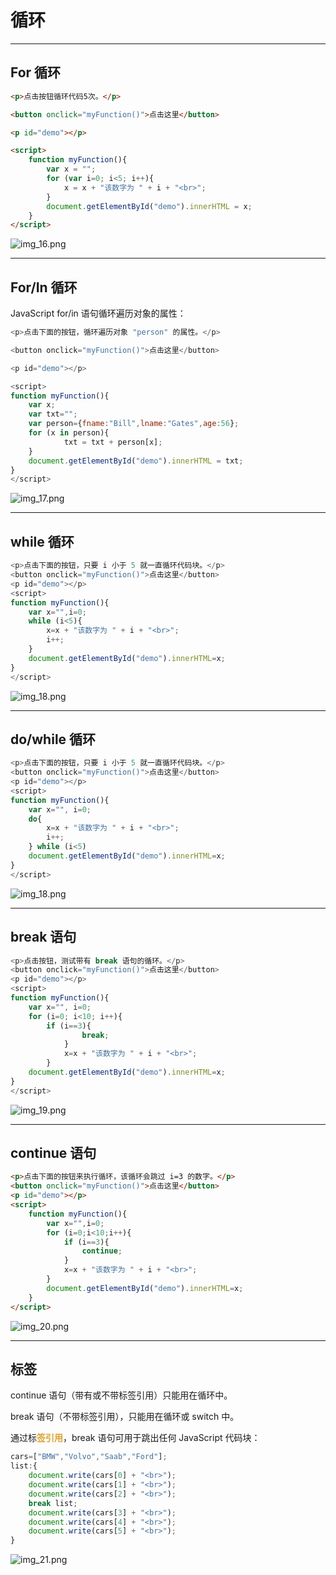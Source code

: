 # 循环
***
## For 循环
```html
<p>点击按钮循环代码5次。</p>

<button onclick="myFunction()">点击这里</button>

<p id="demo"></p>

<script>
    function myFunction(){
        var x = "";
        for (var i=0; i<5; i++){
            x = x + "该数字为 " + i + "<br>";
        }
        document.getElementById("demo").innerHTML = x;
    }
</script>
```
![img_16.png](img_16.png)
***
## For/In 循环
JavaScript for/in 语句循环遍历对象的属性：
```javascript
<p>点击下面的按钮，循环遍历对象 "person" 的属性。</p>

<button onclick="myFunction()">点击这里</button>

<p id="demo"></p>

<script>
function myFunction(){
	var x;
	var txt="";
	var person={fname:"Bill",lname:"Gates",age:56}; 
	for (x in person){
            txt = txt + person[x];
	}
	document.getElementById("demo").innerHTML = txt;
}
</script>
```
![img_17.png](img_17.png)
***
## while 循环
```javascript
<p>点击下面的按钮，只要 i 小于 5 就一直循环代码块。</p>
<button onclick="myFunction()">点击这里</button>
<p id="demo"></p>
<script>
function myFunction(){
	var x="",i=0;
	while (i<5){
		x=x + "该数字为 " + i + "<br>";
		i++;
	}
	document.getElementById("demo").innerHTML=x;
}
</script>
```
![img_18.png](img_18.png)
***
## do/while 循环
```javascript
<p>点击下面的按钮，只要 i 小于 5 就一直循环代码块。</p>
<button onclick="myFunction()">点击这里</button>
<p id="demo"></p>
<script>
function myFunction(){
	var x="", i=0;
	do{
	    x=x + "该数字为 " + i + "<br>";
	    i++;
	} while (i<5)  
	document.getElementById("demo").innerHTML=x;
}
</script>
```
![img_18.png](img_18.png)
***
## break 语句
```javascript
<p>点击按钮，测试带有 break 语句的循环。</p>
<button onclick="myFunction()">点击这里</button>
<p id="demo"></p>
<script>
function myFunction(){
	var x="", i=0;
	for (i=0; i<10; i++){
	    if (i==3){
                break;
            }
            x=x + "该数字为 " + i + "<br>";
        }
	document.getElementById("demo").innerHTML=x;
}
</script>
```
![img_19.png](img_19.png)
***
## continue 语句
```html
<p>点击下面的按钮来执行循环，该循环会跳过 i=3 的数字。</p>
<button onclick="myFunction()">点击这里</button>
<p id="demo"></p>
<script>
    function myFunction(){
        var x="",i=0;
        for (i=0;i<10;i++){
            if (i==3){
                continue;
            }
            x=x + "该数字为 " + i + "<br>";
        }
        document.getElementById("demo").innerHTML=x;
    }
</script>
```
![img_20.png](img_20.png)
***
## 标签
continue 语句（带有或不带标签引用）只能用在循环中。

break 语句（不带标签引用），只能用在循环或 switch 中。

通过标<font color=#dea32c>**签引用**</font>，break 语句可用于跳出任何 JavaScript 代码块：
```javascript
cars=["BMW","Volvo","Saab","Ford"];
list:{
	document.write(cars[0] + "<br>"); 
	document.write(cars[1] + "<br>"); 
	document.write(cars[2] + "<br>"); 
	break list;
	document.write(cars[3] + "<br>"); 
	document.write(cars[4] + "<br>"); 
	document.write(cars[5] + "<br>"); 
}
```
![img_21.png](img_21.png)